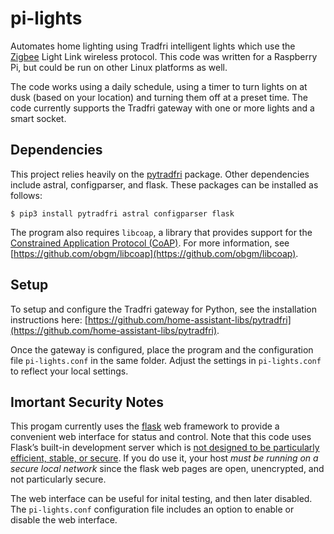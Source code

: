 # pi-lights

Automates home lighting using Tradfri intelligent lights which use the [Zigbee](https://en.wikipedia.org/wiki/Zigbee) Light Link 
wireless protocol. This code was written for a Raspberry Pi, but could be run on other Linux platforms as well.

The code works using a daily schedule, using a timer to turn lights on at dusk (based on your location)
and turning them off at a preset time. The code currently supports the Tradfri gateway with one or more 
lights and a smart socket.

## Dependencies

This project relies heavily on the [pytradfri](https://github.com/home-assistant-libs/pytradfri) package. 
Other dependencies include astral, configparser, and flask.
These packages can be installed as follows:
```
$ pip3 install pytradfri astral configparser flask
```

The program also requires `libcoap`, a library that provides support for the
[Constrained Application Protocol (CoAP)](http://coap.technology/).
For more information, see [https://github.com/obgm/libcoap](https://github.com/obgm/libcoap).

## Setup

To setup and configure the Tradfri gateway for Python, see the installation instructions here: 
[https://github.com/home-assistant-libs/pytradfri](https://github.com/home-assistant-libs/pytradfri).

Once the gateway is configured, place the program and the configuration file `pi-lights.conf`
in the same folder. Adjust the settings in `pi-lights.conf` to reflect your local settings.

## Imortant Security Notes

This progam currently uses the [flask](https://palletsprojects.com/p/flask/) web framework to provide a 
convenient web interface for status and control. Note that this code uses Flask’s built-in development server which is 
[not designed to be particularly efficient, stable, or secure](https://flask.palletsprojects.com/en/master/server/).
If you do use it, your host *must be running on a secure local network* since the flask web pages are open, unencrypted, and not particularly secure.

The web interface can be useful for inital testing, and then later disabled. The `pi-lights.conf` configuration file 
includes an option to enable or disable the web interface.

